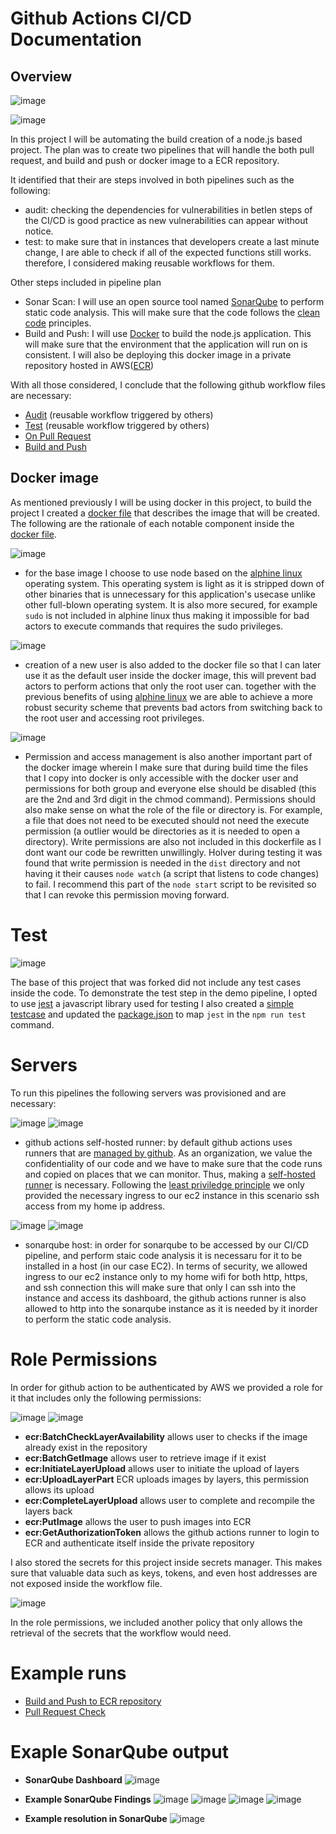 # Github Actions CI/CD Documentation

## Overview

![image](https://github.com/user-attachments/assets/f7e0d036-8eb6-403a-b275-405a8f674cda)

![image](https://github.com/user-attachments/assets/256d597e-bc3c-4b3b-8faf-5007fe29b38e)

In this project I will be automating the build creation of a node.js based project. The plan was to create two pipelines that will handle the both pull request, and build and push or docker image to a ECR repository. 

It identified that their are steps involved in both pipelines such as the following: 
- audit: checking the dependencies for vulnerabilities in betIen steps of the CI/CD is good practice as new vulnerabilities can appear without notice.
- test: to make sure that in instances that developers create a last minute change, I are able to check if all of the expected functions still works.
therefore, I considered making reusable workflows for them.

Other steps included in pipeline plan
- Sonar Scan: I will use an open source tool named [SonarQube](https://www.sonarsource.com/products/sonarqube/) to perform static code analysis. This will make sure that the code follows the [clean code](https://docs.sonarsource.com/sonarqube-server/latest/core-concepts/clean-code/definition/) principles.
- Build and Push: I will use [Docker](https://www.docker.com/) to build the node.js application. This will make sure that the environment that the application will run on is consistent. I will also be deploying this docker image in a private repository hosted in AWS([ECR](https://aws.amazon.com/ecr/))

With all those considered, I conclude that the following github workflow files are necessary:
- [Audit](.github/workflows/audit-dependency.yaml) (reusable workflow triggered by others)
- [Test](.github/workflows/run-test-cases.yaml) (reusable workflow triggered by others)
- [On Pull Request](.github/workflows/pull-request-check.yml)
- [Build and Push](.github/workflows/run-test-cases.yaml)

## Docker image

As mentioned previously I will be using docker in this project, to build the project I created a [docker file](Dockerfile) that describes the image that will be created. The following are the rationale of each notable component inside the [docker file](Dockerfile).

![image](https://github.com/user-attachments/assets/cf761607-f759-416a-9e8f-7fd62df026a0)
- for the base image I choose to use node based on the [alphine linux](https://alpinelinux.org/) operating system. This operating system is light as it is stripped down of other binaries that is unnecessary for this application's usecase unlike other full-blown operating system. It is also more secured, for example `sudo` is not included in alphine linux thus making it impossible for bad actors to execute commands that requires the sudo privileges.

![image](https://github.com/user-attachments/assets/bc698b32-4c41-4f61-822c-dc383d5423c4)
- creation of a new user is also added to the docker file so that I can later use it as the default user inside the docker image, this will prevent bad actors to perform actions that only the root user can. together with the previous benefits of using [alphine linux](https://alpinelinux.org/) we are able to achieve a more robust security scheme that prevents bad actors from switching back to the root user and accessing root privileges.

![image](https://github.com/user-attachments/assets/0c117b83-86f1-4f37-be3f-cce9de175fe6)
- Permission and access management is also another important part of the docker image wherein I make sure that during build time the files that I copy into docker is only accessible with the docker user and permissions for both group and everyone else should be disabled (this are the 2nd and 3rd digit in the chmod command). Permissions should also make sense on what the role of the file or directory is. For example, a file that does not need to be executed should not need the execute permission (a outlier would be directories as it is needed to open a directory). Write permissions are also not included in this dockerfile as I dont want our code be rewritten unwillingly. HoIver during testing it was found that write permission is needed in the `dist` directory and not having it their causes `node watch` (a script that listens to code changes) to fail. I recommend this part of the `node start` script to be revisited so that I can revoke this permission moving forward.


# Test

![image](https://github.com/user-attachments/assets/88398623-6f33-457d-8d73-907be5857d74)

The base of this project that was forked did not include any test cases inside the code. To demonstrate the test step in the demo pipeline, I opted to use [jest](https://jestjs.io/) a javascript library used for testing I also created a [simple testcase](test/sum.test.js) and updated the [package.json](package.json) to map `jest` in the `npm run test` command.

# Servers

To run this pipelines the following servers was provisioned and are necessary:

![image](https://github.com/user-attachments/assets/2c46cb74-57c4-47bb-b245-90581d5beefa)
![image](https://github.com/user-attachments/assets/c20b42da-1435-4f0e-a42a-e93fdf8c6f69)

- github actions self-hosted runner: by default github actions uses runners that are [managed by github](https://docs.github.com/en/actions/using-github-hosted-runners/using-github-hosted-runners/about-github-hosted-runners). As an organization, we value the confidentiality of our code and we have to make sure that the code runs and copied on places that we can monitor. Thus, making a [self-hosted runner](https://docs.github.com/en/actions/hosting-your-own-runners/managing-self-hosted-runners/about-self-hosted-runners) is necessary. Following the [least priviledge principle](https://www.cyberark.com/what-is/least-privilege/#:~:text=The%20principle%20of%20least%20privilege,perform%20his%2Fher%20job%20functions.) we only provided the necessary ingress to our ec2 instance in this scenario ssh access from my home ip address.

![image](https://github.com/user-attachments/assets/86c93b90-e9dd-424c-a0f0-de1d2cb400c2)
![image](https://github.com/user-attachments/assets/7aa0c525-934d-4ca6-abea-2fd69863d5a4)

- sonarqube host: in order for sonarqube to be accessed by our CI/CD pipeline, and perform staic code analysis it is necessaru for it to be installed in a host (in our case EC2). In terms of security, we allowed ingress to our ec2 instance only to my home wifi for both http, https, and ssh connection this will make sure that only I can ssh into the instance and access its dashboard, the github actions runner is also allowed to http into the sonarqube instance as it is needed by it inorder to perform the static code analysis.

# Role Permissions

In order for github action to be authenticated by AWS we provided a role for it that includes only the following permissions:

![image](https://github.com/user-attachments/assets/dfe723b8-ea3d-4af0-a655-7d7e6feebef1)
![image](https://github.com/user-attachments/assets/4eb49228-befc-4794-8fea-616513aa1271)

- **ecr:BatchCheckLayerAvailability** allows user to checks if the image already exist in the repository
- **ecr:BatchGetImage** allows user to retrieve image if it exist
- **ecr:InitiateLayerUpload** allows user to initiate the upload of layers
- **ecr:UploadLayerPart** ECR uploads images by layers, this permission allows its upload
- **ecr:CompleteLayerUpload**  allows user to complete and recompile the layers back
- **ecr:PutImage** allows the user to push images into ECR
- **ecr:GetAuthorizationToken** allows the github actions runner to login to ECR and authenticate itself inside the private repository

I also stored the secrets for this project inside secrets manager. This makes sure that valuable data such as keys, tokens, and even host addresses are not exposed inside the workflow file.

![image](https://github.com/user-attachments/assets/abc75d2d-35b2-4979-9ce2-0477a90f7e76)

In the role permissions, we included another policy that only allows the retrieval of the secrets that the workflow would need.

# Example runs
- [Build and Push to ECR repository](https://github.com/iansstuff15/startbootstrap-resume/actions/runs/12144723569/job/33864735264)
- [Pull Request Check](https://github.com/iansstuff15/startbootstrap-resume/actions/runs/12144474097/job/33863898862)

# Exaple SonarQube output

- **SonarQube Dashboard**
![image](https://github.com/user-attachments/assets/f353bf6b-c530-43fd-89f9-3be78e9e14d2)
  
- **Example SonarQube Findings**
![image](https://github.com/user-attachments/assets/2fcbab4c-513d-4334-b47a-1886f210e01d)
![image](https://github.com/user-attachments/assets/3d8a4667-3932-4a9a-acdd-1d66c0579339)
![image](https://github.com/user-attachments/assets/8c42ba73-7242-4de9-899e-3c92aff811e3)
![image](https://github.com/user-attachments/assets/932bf76c-ab50-4901-ae7d-a982070efd05)

- **Example resolution in SonarQube**
![image](https://github.com/user-attachments/assets/f641929c-8df5-454c-8736-89ad7f3f88f1)
